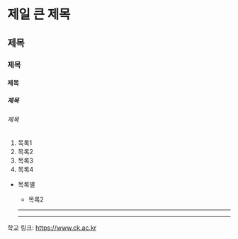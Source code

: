 # 제일 큰 제목
## 제목
### 제목
#### 제목
##### 제목
###### 제목

1. 목록1
2. 목록2
4. 목록3
3. 목록4

* 목록별
  * 목록2

  - - -

  * * *

학교 링크: https://www.ck.ac.kr 
